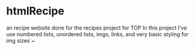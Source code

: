 # htmlRecipe
an recipe website done for the recipes project for TOP
In this project I've use numbered lists, unordered lists,
imgs, links, and very basic styling for img sizes`~
